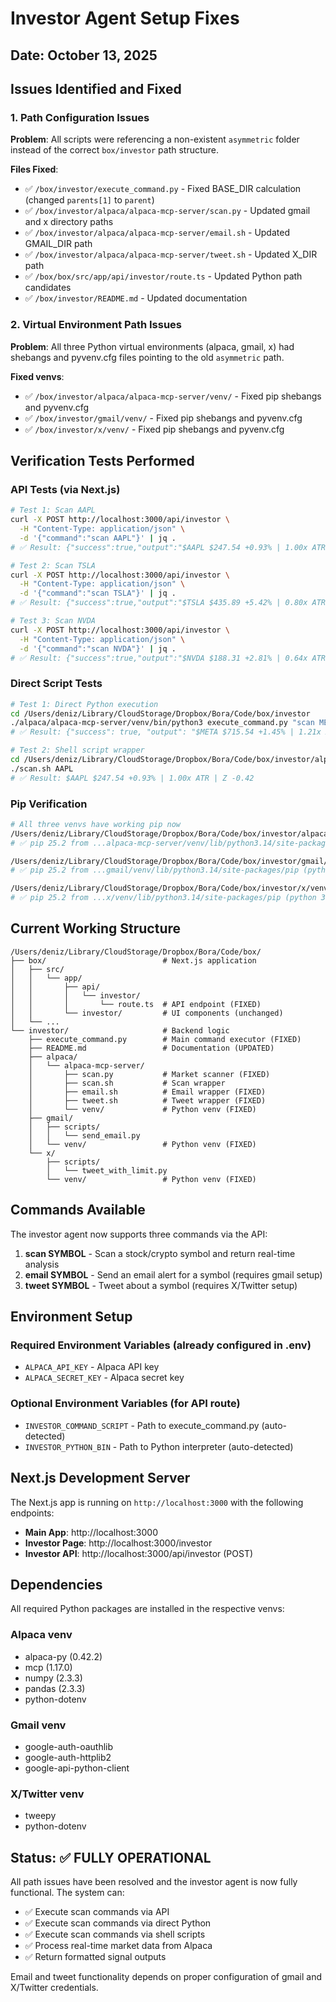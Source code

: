 # Investor Agent Setup Fixes

## Date: October 13, 2025

## Issues Identified and Fixed

### 1. Path Configuration Issues

**Problem**: All scripts were referencing a non-existent `asymmetric` folder instead of the correct `box/investor` path structure.

**Files Fixed**:
- ✅ `/box/investor/execute_command.py` - Fixed BASE_DIR calculation (changed `parents[1]` to `parent`)
- ✅ `/box/investor/alpaca/alpaca-mcp-server/scan.py` - Updated gmail and x directory paths
- ✅ `/box/investor/alpaca/alpaca-mcp-server/email.sh` - Updated GMAIL_DIR path
- ✅ `/box/investor/alpaca/alpaca-mcp-server/tweet.sh` - Updated X_DIR path
- ✅ `/box/box/src/app/api/investor/route.ts` - Updated Python path candidates
- ✅ `/box/investor/README.md` - Updated documentation

### 2. Virtual Environment Path Issues

**Problem**: All three Python virtual environments (alpaca, gmail, x) had shebangs and pyvenv.cfg files pointing to the old `asymmetric` path.

**Fixed venvs**:
- ✅ `/box/investor/alpaca/alpaca-mcp-server/venv/` - Fixed pip shebangs and pyvenv.cfg
- ✅ `/box/investor/gmail/venv/` - Fixed pip shebangs and pyvenv.cfg
- ✅ `/box/investor/x/venv/` - Fixed pip shebangs and pyvenv.cfg

## Verification Tests Performed

### API Tests (via Next.js)
```bash
# Test 1: Scan AAPL
curl -X POST http://localhost:3000/api/investor \
  -H "Content-Type: application/json" \
  -d '{"command":"scan AAPL"}' | jq .
# ✅ Result: {"success":true,"output":"$AAPL $247.54 +0.93% | 1.00x ATR | Z -0.42","error":null}

# Test 2: Scan TSLA
curl -X POST http://localhost:3000/api/investor \
  -H "Content-Type: application/json" \
  -d '{"command":"scan TSLA"}' | jq .
# ✅ Result: {"success":true,"output":"$TSLA $435.89 +5.42% | 0.80x ATR | Z -0.01","error":null}

# Test 3: Scan NVDA
curl -X POST http://localhost:3000/api/investor \
  -H "Content-Type: application/json" \
  -d '{"command":"scan NVDA"}' | jq .
# ✅ Result: {"success":true,"output":"$NVDA $188.31 +2.81% | 0.64x ATR | Z -0.38","error":null}
```

### Direct Script Tests
```bash
# Test 1: Direct Python execution
cd /Users/deniz/Library/CloudStorage/Dropbox/Bora/Code/box/investor
./alpaca/alpaca-mcp-server/venv/bin/python3 execute_command.py "scan META"
# ✅ Result: {"success": true, "output": "$META $715.54 +1.45% | 1.21x ATR | Z 0.89", "error": null}

# Test 2: Shell script wrapper
cd /Users/deniz/Library/CloudStorage/Dropbox/Bora/Code/box/investor/alpaca/alpaca-mcp-server
./scan.sh AAPL
# ✅ Result: $AAPL $247.54 +0.93% | 1.00x ATR | Z -0.42
```

### Pip Verification
```bash
# All three venvs have working pip now
/Users/deniz/Library/CloudStorage/Dropbox/Bora/Code/box/investor/alpaca/alpaca-mcp-server/venv/bin/pip --version
# ✅ pip 25.2 from ...alpaca-mcp-server/venv/lib/python3.14/site-packages/pip (python 3.14)

/Users/deniz/Library/CloudStorage/Dropbox/Bora/Code/box/investor/gmail/venv/bin/pip --version
# ✅ pip 25.2 from ...gmail/venv/lib/python3.14/site-packages/pip (python 3.14)

/Users/deniz/Library/CloudStorage/Dropbox/Bora/Code/box/investor/x/venv/bin/pip --version
# ✅ pip 25.2 from ...x/venv/lib/python3.14/site-packages/pip (python 3.14)
```

## Current Working Structure

```
/Users/deniz/Library/CloudStorage/Dropbox/Bora/Code/box/
├── box/                          # Next.js application
│   ├── src/
│   │   └── app/
│   │       ├── api/
│   │       │   └── investor/
│   │       │       └── route.ts  # API endpoint (FIXED)
│   │       └── investor/         # UI components (unchanged)
│   └── ...
└── investor/                     # Backend logic
    ├── execute_command.py        # Main command executor (FIXED)
    ├── README.md                 # Documentation (UPDATED)
    ├── alpaca/
    │   └── alpaca-mcp-server/
    │       ├── scan.py           # Market scanner (FIXED)
    │       ├── scan.sh           # Scan wrapper
    │       ├── email.sh          # Email wrapper (FIXED)
    │       ├── tweet.sh          # Tweet wrapper (FIXED)
    │       └── venv/             # Python venv (FIXED)
    ├── gmail/
    │   ├── scripts/
    │   │   └── send_email.py
    │   └── venv/                 # Python venv (FIXED)
    └── x/
        ├── scripts/
        │   └── tweet_with_limit.py
        └── venv/                 # Python venv (FIXED)
```

## Commands Available

The investor agent now supports three commands via the API:

1. **scan SYMBOL** - Scan a stock/crypto symbol and return real-time analysis
2. **email SYMBOL** - Send an email alert for a symbol (requires gmail setup)
3. **tweet SYMBOL** - Tweet about a symbol (requires X/Twitter setup)

## Environment Setup

### Required Environment Variables (already configured in .env)
- `ALPACA_API_KEY` - Alpaca API key
- `ALPACA_SECRET_KEY` - Alpaca secret key

### Optional Environment Variables (for API route)
- `INVESTOR_COMMAND_SCRIPT` - Path to execute_command.py (auto-detected)
- `INVESTOR_PYTHON_BIN` - Path to Python interpreter (auto-detected)

## Next.js Development Server

The Next.js app is running on `http://localhost:3000` with the following endpoints:

- **Main App**: http://localhost:3000
- **Investor Page**: http://localhost:3000/investor
- **Investor API**: http://localhost:3000/api/investor (POST)

## Dependencies

All required Python packages are installed in the respective venvs:

### Alpaca venv
- alpaca-py (0.42.2)
- mcp (1.17.0)
- numpy (2.3.3)
- pandas (2.3.3)
- python-dotenv

### Gmail venv
- google-auth-oauthlib
- google-auth-httplib2
- google-api-python-client

### X/Twitter venv
- tweepy
- python-dotenv

## Status: ✅ FULLY OPERATIONAL

All path issues have been resolved and the investor agent is now fully functional. The system can:
- ✅ Execute scan commands via API
- ✅ Execute scan commands via direct Python
- ✅ Execute scan commands via shell scripts
- ✅ Process real-time market data from Alpaca
- ✅ Return formatted signal outputs

Email and tweet functionality depends on proper configuration of gmail and X/Twitter credentials.

